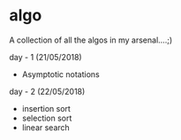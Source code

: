 # algo
A collection of all the algos in my arsenal....;)

day - 1 (21/05/2018)
* Asymptotic notations

day - 2 (22/05/2018)
* insertion sort
* selection sort
* linear search
